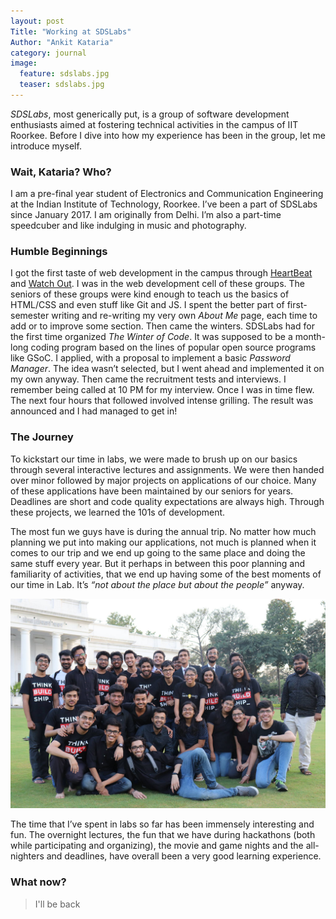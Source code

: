```yaml
---
layout: post
Title: "Working at SDSLabs"
Author: "Ankit Kataria"
category: journal
image:
  feature: sdslabs.jpg
  teaser: sdslabs.jpg
---
```


_SDSLabs_, most generically put, is a group of software development enthusiasts aimed at fostering technical activities in the campus of IIT Roorkee. Before I dive into how my experience has been in the group, let me introduce myself. 

### Wait, Kataria? Who?

I am a pre-final year student of Electronics and Communication Engineering at the Indian Institute of Technology, Roorkee. I’ve been a part of SDSLabs since January 2017. I am originally from Delhi. I’m also a part-time speedcuber and like indulging in music and photography.

### Humble Beginnings

I got the first taste of web development in the campus through [HeartBeat](hbt.iitr.ac.in) and [Watch Out](watchout.iitr.ac.in). I was in the web development cell of these groups. The seniors of these groups were kind enough to teach us the basics of HTML/CSS and even stuff like Git and JS. I spent the better part of first-semester writing and re-writing my very own _About Me_ page, each time to add or to improve some section. Then came the winters. SDSLabs had for the first time organized _The Winter of Code_. It was supposed to be a month-long coding program based on the lines of popular open source programs like GSoC. I applied, with a proposal to implement a basic _Password Manager_. The idea wasn’t selected, but I went ahead and implemented it on my own anyway. Then came the recruitment tests and interviews. I remember being called at 10 PM for my interview. Once I was in time flew. The next four hours that followed involved intense grilling. The result was announced and I had managed to get in!

### The Journey

To kickstart our time in labs, we were made to brush up on our basics through several interactive lectures and assignments. We were then handed over minor followed by major projects on applications of our choice. Many of these applications have been maintained by our seniors for years. Deadlines are short and code quality expectations are always high. Through these projects, we learned the 101s of development. 

The most fun we guys have is during the annual trip. No matter how much planning we put into making our applications, not much is planned when it comes to our trip and we end up going to the same place and doing the same stuff every year. But it perhaps in between this poor planning and familiarity of activities, that we end up having some of the best moments of our time in Lab. It’s _“not about the place but about the people”_ anyway.

![group-photo](/assets/img/group.jpg)


The time that I’ve spent in labs so far has been immensely interesting and fun. The overnight lectures, the fun that we have during hackathons (both while participating and organizing), the movie and game nights and the all-nighters and deadlines, have overall been a very good learning experience. 


### What now?

> I'll be back

